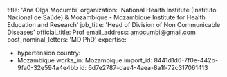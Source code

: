 title: 'Ana Olga  Mocumbi'
organization: 'National Health Institute (Instituto Nacional de Saúde) & Mozambique - Mozambique Institute for Health Education and Research'
job_title: 'Head of Division of Non Communicable Diseases'
official_title: Prof
email_address: amocumbi@gmail.com
post_nominal_letters: 'MD PhD'
expertise:
  - hypertension
country:
  - Mozambique
works_in: Mozambique
import_id: 8441d1d6-7f0e-442b-9fa0-32e594a4e4bb
id: 6d7e2787-dae4-4aea-8a1f-72c317061413
